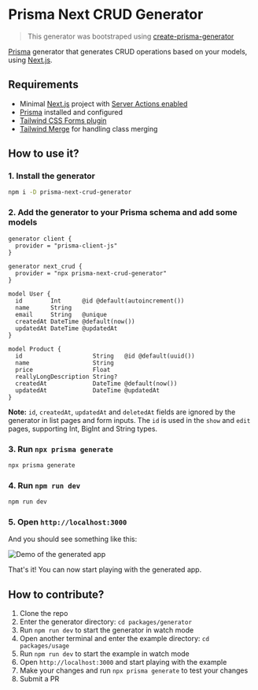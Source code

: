 # Prisma Next CRUD Generator

> This generator was bootstraped using [create-prisma-generator](https://github.com/YassinEldeeb/create-prisma-generator)

[Prisma](https://www.prisma.io/) generator that generates CRUD operations based on your models, using [Next.js](https://nextjs.org/).

## Requirements

- Minimal [Next.js](https://nextjs.org/docs/getting-started/installation) project with [Server Actions enabled](https://nextjs.org/docs/app/api-reference/next-config-js/serverActions#enabling-server-actions-v13)
- [Prisma](https://www.prisma.io/docs/getting-started/setup-prisma/add-to-existing-project) installed and configured
- [Tailwind CSS Forms plugin](https://github.com/tailwindlabs/tailwindcss-forms)
- [Tailwind Merge](https://github.com/dcastil/tailwind-merge) for handling class merging

## How to use it?

### 1. Install the generator

```sh
npm i -D prisma-next-crud-generator
```

### 2. Add the generator to your Prisma schema and add some models

```prisma
generator client {
  provider = "prisma-client-js"
}

generator next_crud {
  provider = "npx prisma-next-crud-generator"
}

model User {
  id        Int      @id @default(autoincrement())
  name      String
  email     String   @unique
  createdAt DateTime @default(now())
  updatedAt DateTime @updatedAt
}

model Product {
  id                    String   @id @default(uuid())
  name                  String
  price                 Float
  reallyLongDescription String?
  createdAt             DateTime @default(now())
  updatedAt             DateTime @updatedAt
}
```

**Note:** `id`, `createdAt`, `updatedAt` and `deletedAt` fields are ignored by the generator in list pages and form inputs. The `id` is used in the `show` and `edit` pages, supporting Int, BigInt and String types.

### 3. Run `npx prisma generate`

```sh
npx prisma generate
```

### 4. Run `npm run dev`

```sh
npm run dev
```

### 5. Open `http://localhost:3000`

And you should see something like this:

![Demo of the generated app](/assets/demo.gif)

That's it! You can now start playing with the generated app.

## How to contribute?

1. Clone the repo
2. Enter the generator directory: `cd packages/generator`
3. Run `npm run dev` to start the generator in watch mode
4. Open another terminal and enter the example directory: `cd packages/usage`
5. Run `npm run dev` to start the example in watch mode
6. Open `http://localhost:3000` and start playing with the example
7. Make your changes and run `npx prisma generate` to test your changes
8. Submit a PR